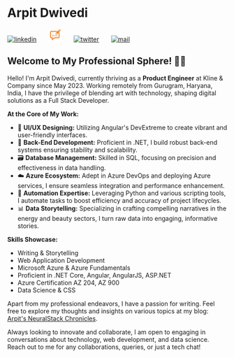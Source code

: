 # Arpit Dwivedi

[![linkedin](https://github.com/arpit-dwivedi/arpit-dwivedi.github.io/blob/master/assets/img/Webp.net-resizeimage.png)](https://www.linkedin.com/in/dwivedi-arpit/)&nbsp;&nbsp;&nbsp;&nbsp;&nbsp;&nbsp;&nbsp;[![Blogs](https://github.com/arpit-dwivedi/arpit-dwivedi/blob/master/blog.png)](https://blog.arpitdwivedi.in/)&nbsp;&nbsp;&nbsp;&nbsp;&nbsp;&nbsp;&nbsp;[![twitter](https://github.com/arpit-dwivedi/arpit-dwivedi.github.io/blob/master/assets/img/ttt.png)](https://twitter.com/sdwivediarpit)&nbsp;&nbsp;&nbsp;&nbsp;&nbsp;&nbsp;&nbsp;[![mail](https://github.com/arpit-dwivedi/arpit-dwivedi/blob/master/m1.png)](mailto:8arpitdwivedi798@gmail.com)

## Welcome to My Professional Sphere! 👨‍💻

Hello! I'm Arpit Dwivedi, currently thriving as a **Product Engineer** at Kline & Company since May 2023. Working remotely from Gurugram, Haryana, India, I have the privilege of blending art with technology, shaping digital solutions as a Full Stack Developer.

**At the Core of My Work:**

- 🎨 **UI/UX Designing:** Utilizing Angular's DevExtreme to create vibrant and user-friendly interfaces.
- 🔧 **Back-End Development:** Proficient in .NET, I build robust back-end systems ensuring stability and scalability.
- 🗃️ **Database Management:** Skilled in SQL, focusing on precision and effectiveness in data handling.
- ☁️ **Azure Ecosystem:** Adept in Azure DevOps and deploying Azure services, I ensure seamless integration and performance enhancement.
- 🤖 **Automation Expertise:** Leveraging Python and various scripting tools, I automate tasks to boost efficiency and accuracy of project lifecycles.
- 📊 **Data Storytelling:** Specializing in crafting compelling narratives in the energy and beauty sectors, I turn raw data into engaging, informative stories.

**Skills Showcase:**
- Writing & Storytelling
- Web Application Development
- Microsoft Azure & Azure Fundamentals
- Proficient in .NET Core, Angular, AngularJS, ASP.NET
- Azure Certification AZ 204, AZ 900
- Data Science & CSS

Apart from my professional endeavors, I have a passion for writing. Feel free to explore my thoughts and insights on various topics at my blog: [Arpit's NeuralStack Chronicles](https://blog.arpitdwivedi.in/).

Always looking to innovate and collaborate, I am open to engaging in conversations about technology, web development, and data science. Reach out to me for any collaborations, queries, or just a tech chat!

